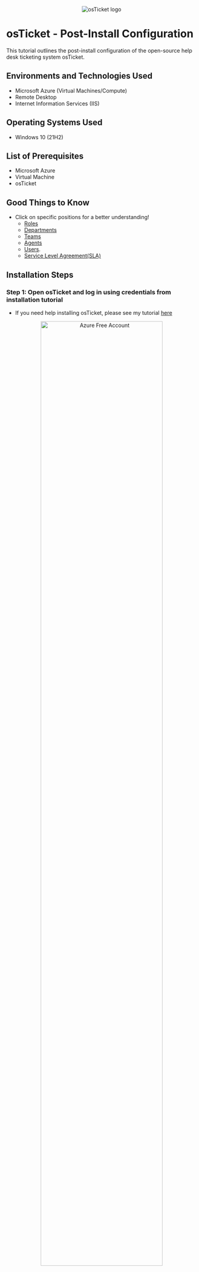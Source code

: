 <p align="center">
<img src="https://i.imgur.com/Clzj7Xs.png" alt="osTicket logo"/>
</p>

<h1>osTicket -  Post-Install Configuration</h1>
This tutorial outlines the post-install configuration of the open-source help desk ticketing system osTicket.<br />



<h2>Environments and Technologies Used</h2>

- Microsoft Azure (Virtual Machines/Compute)
- Remote Desktop
- Internet Information Services (IIS)

<h2>Operating Systems Used </h2>

- Windows 10</b> (21H2)

<h2>List of Prerequisites</h2>

- Microsoft Azure
- Virtual Machine
- osTicket 


<h2>Good Things to Know</h2>

 - Click on specific positions for a better understanding!
 	- [Roles](https://docs.osticket.com/en/latest/Admin/Agents/Roles.html)
	- [Departments](https://docs.osticket.com/en/latest/Admin/Agents/Departments.html)
	- [Teams](https://docs.osticket.com/en/latest/Admin/Agents/Teams.html) 
	- [Agents](https://docs.osticket.com/en/latest/Admin/Agents/Agents.html)
	- [Users](https://docs.osticket.com/en/latest/Agent/Users/User%20Directory.html).
	- [Service Level Agreement(SLA)](https://docs.osticket.com/en/latest/Admin/Manage/SLA%20Plans.html)

<h2>Installation Steps</h2>

<h3>Step 1: Open osTicket and log in using credentials from installation tutorial </h3>

- If you need help installing osTicket, please see my tutorial [here](https://github.com/reubenhutcherson/osticket-prereqs)

<p align="center">
<img src="https://i.imgur.com/0xN5pmy.jpg" height="80%" width="80%" alt="Azure Free Account"/>	

  <h3>Step 2: Configure Roles </h3>

- Make sure you are in admin panel (check top right to see which panel you are in)
	- If the top right says "agent" you are in the admin panel
- Select the Agents tab -> Roles -> Add New Role
	- Name : Supreme Admin
	- Select Permissions tab and check every box under the "Tickets", "Tasks" and "Knowledgebase" section
- Select Add Role
	
  
<p align="center">
<img src="https://i.imgur.com/vXq7Gx7.jpg" height="70%" width="70%" alt="Azure Free Account"/> <img src="https://i.imgur.com/50dn3Ve.jpg" height="70%" width="70%" alt="Azure Free Services"/> <img src="https://i.imgur.com/7DWDkFN.jpg" height="70%" width="70%" alt="Azure Free Services"/>
</p>


<h3>Step 3: Configure Departments</h3>

- Make sure you are in admin panel (check top right to see which panel you are in)
- Select the Agents tab -> Departments -> Add New Department 
	- Name: System Admins
- Select Create Dept. 

<p align="center">
<img src="https://i.imgur.com/aOi1azp.jpg" height="70%" width="70%" alt="Azure Free Account"/> <img src="https://i.imgur.com/y2UkjzX.jpg" height="70%" width="70%" alt="Azure Free Services"/> <img src="https://i.imgur.com/vgLScra.jpg" height="70%" width="70%" alt="Azure Free Services"/>
</p>


<h3>Step 4:  Configure Teams
</h3>

- Make sure you are in admin panel (check top right to see which panel you are in)
- Select the Agents tab -> Teams -> Add New Team
	- Name: Level II Support 
- Select create team. 
	
<p align="center">
<img src="https://i.imgur.com/jouJYDV.jpg" height="70%" width="70%" alt="Azure Free Account"/> <img src="https://i.imgur.com/n8oJik8.jpg" height="70%" width="70%" alt="Azure Free Services"/>
</p>


<h3>Step 5: Allow anyone to create tickets</h3>

 Make sure you are in admin panel (check top right to see which panel you are in)
- Select the Settings -> User Settings
	- Make sure box is unchecked: 
		- Registration Required: Require registration and login to create tickets 
		
<p align="center">
<img src="https://i.imgur.com/eoTUu1t.jpg" height="80%" width="80%" alt="Azure Free Account"/>
  
  
  <h3>Step 6: Configure Agents</h3>

-  Make sure you are in admin panel (check top right to see which panel you are in)
- Select the Agents tab -> Add New Agents
	- Name: Jane Doe
	- Email : jane.doe@osticket.com
	- Username: jane.doe
	- Click set password and uncheck box that says "send the agent a password reset email
		- Set your password to anything you like
		- uncheck box that says "require password change at next login
		- Select set
		
<p align="center">
<img src="https://i.imgur.com/l0XG75R.jpg" height="70%" width="70%" alt="Azure Free Account"/> <img src="https://i.imgur.com/XSGnlrL.jpg" height="70%" width="70%" alt="Azure Free Services"/>
</p>

- Select Access tab 
	- Under Primary Department 
		- Select department dropdown menu -> System Administrators
		- Select Role dropdown menu -> Supreme Admin
	- Extended Accesss 
		- Select Department -> Support -> Add -> Supreme Admin
- Select Teams tab
	- Select team dropdown menu -> Level II Support
	- Select Add
- Select Create	

	
<p align="center">
<img src="https://i.imgur.com/L8CaX8T.jpg" height="70%" width="70%" alt="Azure Free Account"/> <img src="https://i.imgur.com/vYMfiX5.jpg" height="70%" width="70%" alt="Azure Free Services"/>
</p>

- Create another agent named John.
	- Follow same steps as above except make some changes to Primary Department
		- Select department dropdown menu -> Support
		- Select Role dropdown menu -> View only
	- Extended Accesss 
		- Select Department -> Support -> Save Changes
		
<p align="center">
<img src="https://i.imgur.com/Pm9TGyW.jpg" height="70%" width="70%" alt="Azure Free Account"/><img src="https://i.imgur.com/bJI6W4U.jpg" height="70%" width="70%" alt="Azure Free Account"/>  
</p>
 

<h3>Step 7: Configure Users
</h3>

- Make sure you are in Agent panel (check top right to see which panel you are in)
	- If the top right says "admin" you are in the agent panel
	
<p align="center">
<img src="https://i.imgur.com/u3eSpGW.jpg" height="80%" width="80%" alt="Azure Free Account"/>		
	
- Select Users tab to create user
	- Email Address: Karen@osticket.com
	- Full Name - Karen Karen
	- Select Add User
	
<p align="center">
<img src="https://i.imgur.com/kCvY5od.jpg" height="80%" width="80%" alt="Azure Free Account"/>			
	
 - Select user tab again to create another user
	- Email Address: Ken@osticket.com
	- Full Name - Ken Ken
	- Select Add User

<p align="center">
<img src="https://i.imgur.com/1zBfFKL.jpg" height="80%" width="80%" alt="Azure Free Account"/>		
